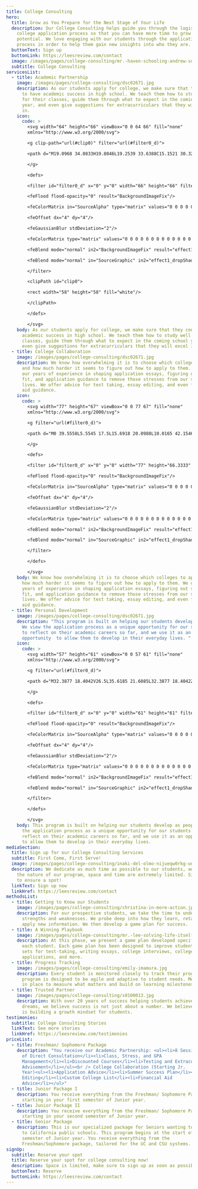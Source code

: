 ```yaml
---
title: College Consulting
hero:
  title: Grow as You Prepare for the Next Stage of Your Life
  description: Our College Consulting helps guide you through the logistics of the
    college application process so that you can have more time to grow into your
    potential. We love engaging with our students through the application
    process in order to help them gain new insights into who they are.
  buttonText: Sign up
  buttonLink: https://leesreview.com/contact
  image: /images/pages/college-consulting/mr.-haven-schooling-andrew-soliman.jpg
  subtitle: College Consulting
servicesList:
  - title: Academic Partnership
    image: /images/pages/college-consulting/dsc02671.jpg
    description: As our students apply for college, we make sure that they continue
      to have academic success in high school. We teach them how to study well
      for their classes, guide them through what to expect in the coming school
      year, and even give suggestions for extracurriculars that they will excel
      in.
    icon:
      code: >
        <svg width="64" height="66" viewBox="0 0 64 66" fill="none"
        xmlns="http://www.w3.org/2000/svg">

        <g clip-path="url(#clip0)" filter="url(#filter0_d)">

        <path d="M19.0968 34.0833H19.8046L19.2539 33.6388C15.1521 30.3279 12.3337 24.1697 12.3337 19.2439C12.3337 11.8962 17.4468 7.67277 22.2086 7.50477C24.2008 7.47441 26.3016 7.97794 27.8659 8.85066L28.3034 9.09471L28.2354 8.59842C27.8256 5.60517 26.5308 3.27477 25.1431 1.57672L27.9527 0.314775C28.5751 1.28825 29.2115 2.91688 29.6384 4.83685L29.782 5.48278L30.1014 4.90324C31.0141 3.24698 32.1102 1.91807 33.573 1.06416L33.5731 1.06409C34.3362 0.618129 35.3685 0.374542 36.4454 0.287553C37.4094 0.209672 38.3907 0.258776 39.2124 0.389129C38.7418 1.90402 37.8124 3.75389 35.798 4.99254C34.498 5.79051 32.3681 6.21512 30.1863 6.05096L29.8744 6.02748L29.9203 6.33695C30.0208 7.01403 30.0947 7.70892 30.1281 8.40743L30.147 8.80209L30.4955 8.61605C32.0937 7.76306 33.8789 7.47645 35.7921 7.50477C40.5539 7.6728 45.667 11.8962 45.667 19.2439C45.667 24.1697 42.8485 30.3279 38.7468 33.6388L38.1961 34.0833H38.9038H55.3337V38.4167H8.45866C7.65359 38.4167 7.00033 39.0699 7.00033 39.875C7.00033 40.6801 7.65359 41.3333 8.45866 41.3333H55.3337V45.6667H10.8753C8.73625 45.6667 7.00033 47.4026 7.00033 49.5417C7.00033 51.6807 8.73625 53.4167 10.8753 53.4167H55.3337V57.75H10.8753C6.3444 57.75 2.66699 54.0726 2.66699 49.5417C2.66699 47.5951 3.34692 45.806 4.47982 44.3987L4.62378 44.2198L4.45782 44.0612C3.35473 43.0068 2.66699 41.5197 2.66699 39.875C2.66699 36.6781 5.26173 34.0833 8.45866 34.0833H19.0968ZM22.168 11.8433L22.168 11.8433L22.163 11.8436C19.5922 12.0236 16.4544 14.6515 16.6769 19.7452C16.766 21.8263 17.5369 24.1305 18.6532 26.1401C19.7681 28.1473 21.2444 29.8912 22.771 30.8315C24.0224 31.6169 25.1181 31.7961 26.1628 31.6118C27.1462 31.4383 28.0652 30.945 28.9994 30.3932C29.9485 30.9536 30.8829 31.4545 31.8865 31.6201C32.9173 31.7903 33.9986 31.6042 35.2296 30.8315C36.7562 29.8912 38.2325 28.1473 39.3474 26.1401C40.4637 24.1305 41.2346 21.8265 41.3238 19.7454C41.5463 14.6516 38.4085 12.0236 35.8376 11.8436L35.8376 11.8436L35.8328 11.8433C32.865 11.6932 30.9125 12.8549 29.0451 14.1848C28.2766 13.555 27.428 12.9439 26.3727 12.5022C25.2462 12.0307 23.8958 11.757 22.168 11.8433ZM55.3337 50.5H12.3337V48.5833H55.3337V50.5ZM33.414 27.1367C34.5968 24.6157 35.3057 22.6058 35.4085 20.8447C35.5117 19.0774 35.0042 17.5782 33.8066 16.0811C35.7392 16.2477 37.4366 17.9478 37.46 20.597C37.4703 21.7694 36.9346 23.2259 36.0633 24.5302C35.3432 25.608 34.4121 26.5543 33.414 27.1367Z" fill="white" stroke="#514C48" stroke-width="0.5"/>

        </g>

        <defs>

        <filter id="filter0_d" x="0" y="0" width="66" height="66" filterUnits="userSpaceOnUse" color-interpolation-filters="sRGB">

        <feFlood flood-opacity="0" result="BackgroundImageFix"/>

        <feColorMatrix in="SourceAlpha" type="matrix" values="0 0 0 0 0 0 0 0 0 0 0 0 0 0 0 0 0 0 127 0"/>

        <feOffset dx="4" dy="4"/>

        <feGaussianBlur stdDeviation="2"/>

        <feColorMatrix type="matrix" values="0 0 0 0 0 0 0 0 0 0 0 0 0 0 0 0 0 0 0.25 0"/>

        <feBlend mode="normal" in2="BackgroundImageFix" result="effect1_dropShadow"/>

        <feBlend mode="normal" in="SourceGraphic" in2="effect1_dropShadow" result="shape"/>

        </filter>

        <clipPath id="clip0">

        <rect width="58" height="58" fill="white"/>

        </clipPath>

        </defs>

        </svg>
    body: As our students apply for college, we make sure that they continue to have
      academic success in high school. We teach them how to study well for their
      classes, guide them through what to expect in the coming school year, and
      even give suggestions for extracurriculars that they will excel in.
  - title: College Collaboration
    image: /images/pages/college-consulting/dsc02671.jpg
    description: We know how overwhelming it is to choose which colleges to apply to
      and how much harder it seems to figure out how to apply to them. We use
      our years of experience in shaping application essays, figuring out school
      fit, and application guidance to remove those stresses from our students'
      lives. We offer advice for test taking, essay editing, and even financial
      aid guidance.
    icon:
      code: >
        <svg width="77" height="67" viewBox="0 0 77 67" fill="none"
        xmlns="http://www.w3.org/2000/svg">

        <g filter="url(#filter0_d)">

        <path d="M0 39.5558L5.5545 17.5L15.6918 20.0988L10.0165 42.1546L0 39.5558ZM52.9431 42.1867C53.3025 43.0238 53.4807 43.9308 53.3887 44.8408C53.1616 47.2588 51.382 49.0642 49.1999 49.5133C48.4696 51.0679 47.0925 52.1004 45.5055 52.4358C44.804 53.9292 43.4297 55.0317 41.7795 55.3817C40.8451 57.33 38.9907 58.3333 36.9668 58.3333C35.4832 58.3333 34.0802 57.7996 33.0682 56.7642C30.4002 57.9425 27.6 56.6242 26.6513 54.2471C24.9378 54.0488 23.4686 52.9288 22.8218 51.3392C21.0996 51.1321 19.619 50.0033 18.9692 48.4138C15.5538 48.0113 13.6563 44.2138 15.525 41.1367C14.8551 40.9675 14.1048 40.8333 13.3659 40.6933L14.467 36.4233C15.9735 36.715 17.3708 37.0621 18.6444 37.4675C21.2692 35.5571 24.8285 36.6071 25.9728 39.4479C27.7208 39.6492 29.1813 40.8013 29.808 42.3646C31.5273 42.5629 33.0021 43.68 33.6461 45.2754C35.7679 45.5146 37.5561 47.18 37.812 49.4579L37.8177 50.1142L39.1115 51.2867C39.836 52.1354 41.0665 52.2317 41.8715 51.5958C42.6938 50.9454 42.803 49.7758 42.0871 48.9446L37.8983 45.2142C37.4469 44.8088 38.0478 44.1058 38.5106 44.5113L42.7972 48.3263C43.5361 49.1838 44.7867 49.2946 45.5831 48.6588C46.4025 48.0171 46.4916 46.8183 45.7786 45.9871L40.3276 41.2388C39.8619 40.845 40.4656 40.1304 40.9256 40.5329L46.5146 45.4008C47.2276 46.2233 48.4639 46.3779 49.2948 45.7333C50.1084 45.0917 50.2981 43.9658 49.289 42.8313C45.724 39.5879 41.6099 35.8167 37.3779 31.7596C36.3573 33.1829 31.1219 36.1404 27.9508 36.1404C24.7796 36.1404 22.8361 34.1717 22.3158 32.2233C21.8644 30.5258 22.4624 28.9013 23.8424 28.0846C25.3805 27.1717 26.8755 25.8621 28.3331 24.3833C26.0647 22.6742 24.8745 23.2225 22.3905 24.4213C20.9444 25.1154 19.228 25.9408 17.0602 26.3083L18.3195 21.4375C22.1346 20.0142 25.6479 16.7475 31.2714 21.1954L32.683 19.5854C33.8186 18.2817 35.3021 17.5 37.0041 17.5C38.2576 17.5 39.6204 17.9696 41.0521 18.7163C45.4164 21.0292 47.6445 22.3796 50.9508 22.4904L52.0835 26.8888H52.0605C46.8941 26.985 44.367 25.4071 39.077 22.6013C37.6021 21.8342 36.6074 21.6738 35.9145 22.4729C33.0855 25.7396 30.0754 29.2075 26.7375 31.4067C28.3849 32.7425 32.5421 30.0708 34.1895 28.7233C34.9082 28.1371 36.0238 27.3583 37.4325 27.3583C39.0224 27.3583 40.1781 28.3238 41.009 29.1638C42.964 31.1471 48.3977 36.1317 50.8041 38.3279C52.0519 37.6221 53.2996 37.0592 54.5732 36.5633L55.6744 40.8421C54.7572 41.2329 53.8545 41.6763 52.9431 42.1867ZM21.2118 44.7388L22.9626 42.56C23.6814 41.685 23.5808 40.4542 22.7326 39.8067C21.8816 39.1563 20.6138 39.3458 19.8979 40.215L18.1441 42.3996C17.4225 43.2688 17.5289 44.5025 18.3741 45.1471C19.2194 45.7917 20.493 45.6108 21.2118 44.7388ZM25.0298 47.6729L26.8036 45.4708C27.5166 44.6046 27.416 43.365 26.5679 42.7204C25.7226 42.0758 24.4576 42.2567 23.7389 43.1346L21.9679 45.3338C21.2463 46.2088 21.3641 47.4104 22.2151 48.0638C23.069 48.7113 24.311 48.5508 25.0298 47.6729ZM28.8909 50.5663L30.6389 48.3875C31.3605 47.5154 31.257 46.2846 30.4089 45.6342C29.5579 44.9867 28.2957 45.1763 27.5741 46.0483L25.8233 48.2213C25.1016 49.0963 25.2109 50.3329 26.059 50.9775C26.9014 51.6221 28.1693 51.4442 28.8909 50.5663ZM34.2528 48.5508C33.4075 47.8975 32.1396 48.0871 31.4151 48.9563L29.6556 51.1467C28.9397 52.0188 29.0433 53.2525 29.8914 53.8971C30.7395 54.5417 32.0045 54.3638 32.7261 53.4829L34.4799 51.2954C35.2072 50.4292 35.1038 49.1954 34.2528 48.5508ZM38.3554 51.8583L37.6654 51.24C37.4842 51.9371 37.168 52.5933 36.7109 53.1358L35.6816 54.4221C36.064 54.7313 36.5096 54.9354 36.9696 54.9354C37.398 54.9354 37.8177 54.8013 38.1628 54.5329C38.9793 53.8825 39.0741 52.6896 38.3554 51.8583ZM53.3083 20.0988L58.9835 42.1546L69 39.5558L63.4455 17.5L53.3083 20.0988ZM30.4261 0L27.5914 0.5075L29.0893 9.12333L31.9183 8.61583L30.4261 0ZM41.4086 0.5075L38.5768 0L37.0789 8.61583L39.9108 9.12333L41.4086 0.5075ZM51.75 4.08917L49.2574 2.63083L44.9449 10.2083L47.4375 11.6667L51.75 4.08917ZM19.7426 2.63083L17.25 4.08917L21.5625 11.6667L24.0551 10.2083L19.7426 2.63083Z" fill="white"/>

        </g>

        <defs>

        <filter id="filter0_d" x="0" y="0" width="77" height="66.3333" filterUnits="userSpaceOnUse" color-interpolation-filters="sRGB">

        <feFlood flood-opacity="0" result="BackgroundImageFix"/>

        <feColorMatrix in="SourceAlpha" type="matrix" values="0 0 0 0 0 0 0 0 0 0 0 0 0 0 0 0 0 0 127 0"/>

        <feOffset dx="4" dy="4"/>

        <feGaussianBlur stdDeviation="2"/>

        <feColorMatrix type="matrix" values="0 0 0 0 0 0 0 0 0 0 0 0 0 0 0 0 0 0 0.25 0"/>

        <feBlend mode="normal" in2="BackgroundImageFix" result="effect1_dropShadow"/>

        <feBlend mode="normal" in="SourceGraphic" in2="effect1_dropShadow" result="shape"/>

        </filter>

        </defs>

        </svg>
    body: We know how overwhelming it is to choose which colleges to apply to and
      how much harder it seems to figure out how to apply to them. We use our
      years of experience in shaping application essays, figuring out school
      fit, and application guidance to remove those stresses from our students'
      lives. We offer advice for test taking, essay editing, and even financial
      aid guidance.
  - title: Personal Development
    image: /images/pages/college-consulting/dsc02671.jpg
    description: "This program is built on helping our students develop as people.
      We view the application process as a unique opportunity for our students
      to reflect on their academic careers so far, and we use it as an
      opportunity  to allow them to develop in their everyday lives. "
    icon:
      code: >
        <svg width="57" height="61" viewBox="0 0 57 61" fill="none"
        xmlns="http://www.w3.org/2000/svg">

        <g filter="url(#filter0_d)">

        <path d="M32.3877 18.4042V26.5L35.6185 21.6085L32.3877 18.4042ZM25.5596 27.6064C27.0171 26.7584 28.3023 25.6984 29.4418 24.4109V27.4341C28.4591 28.302 27.3969 29.0484 26.242 29.6822L25.5596 27.6064ZM18.3715 32.1136C16.9316 32.2969 14.9044 32.3896 13.2503 32.3896V30.2475C14.7697 30.2475 16.6755 30.1658 18.0027 29.998L18.3715 32.1136ZM24.5305 30.5125L24.451 30.5457C23.1569 31.0889 21.7568 31.5107 20.2331 31.811L19.8643 29.6955C21.3107 29.4062 22.6402 28.9998 23.8592 28.4676L24.5305 30.5125ZM48.5837 0L41.9587 24.2917L32.984 16.2975L41.5965 7.20579L30.0491 15.1867L22.0837 13.25L48.5837 0ZM41.9255 32.637C41.9255 42.676 29.168 53 23.7708 53H4.41699V4.41667H29.8725L21.0391 8.83333H8.83366V48.5833H21.9467C31.1224 48.5833 27.7723 35.3333 27.7723 35.3333C35.168 37.3672 41.029 36.2233 41.029 28.2446C41.6473 29.68 41.9255 31.1552 41.9255 32.637Z" fill="white"/>

        </g>

        <defs>

        <filter id="filter0_d" x="0" y="0" width="61" height="61" filterUnits="userSpaceOnUse" color-interpolation-filters="sRGB">

        <feFlood flood-opacity="0" result="BackgroundImageFix"/>

        <feColorMatrix in="SourceAlpha" type="matrix" values="0 0 0 0 0 0 0 0 0 0 0 0 0 0 0 0 0 0 127 0"/>

        <feOffset dx="4" dy="4"/>

        <feGaussianBlur stdDeviation="2"/>

        <feColorMatrix type="matrix" values="0 0 0 0 0 0 0 0 0 0 0 0 0 0 0 0 0 0 0.25 0"/>

        <feBlend mode="normal" in2="BackgroundImageFix" result="effect1_dropShadow"/>

        <feBlend mode="normal" in="SourceGraphic" in2="effect1_dropShadow" result="shape"/>

        </filter>

        </defs>

        </svg>
    body: This program is built on helping our students develop as people. We view
      the application process as a unique opportunity for our students to
      reflect on their academic careers so far, and we use it as an opportunity
      to allow them to develop in their everyday lives.
mediaSection:
  title: Sign up for our College Consulting Services
  subtitle: First Come, First Serve!
  image: /images/pages/college-consulting/inaki-del-olmo-nijueqw0rkg-unsplash.jpg
  description: We dedicate as much time as possible to our students, and due to
    the nature of our program, space and time are extremely limited. Sign up now
    to ensure a spot!
  linkText: Sign up now
  linkHref: https://leesreview.com/contact
methodsList:
  - title: Getting to Know our Students
    image: /images/pages/college-consulting/christina-in-more-action.jpg
    description: For our prospective students, we take the time to understand their
      strengths and weaknesses. We probe deep into how they learn, retain, and
      apply new information. We then develop a game plan for success.
  - title: A Winning Playbook
    image: /images/pages/college-consulting/mr.-lee-solving-life-itself.jpg
    description: At this phase, we present a game plan developed specifically for
      each student. Each game plan has been designed to improve student skill
      sets for test-taking, writing essays, college interviews, college
      applications, and more.
  - title: Progress Tracking
    image: /images/pages/college-consulting/emily-imamura.jpg
    description: Every student is monitored closely to track their progress. Our
      program is designed to be agile and adaptive to student needs. Metrics are
      in place to measure what matters and build on learning milestones.
  - title: Trusted Partner
    image: /images/pages/college-consulting/s0100013.jpg
    description: With over 20 years of success helping students achieve their
      dreams, we believe success is not just about a number. We believe success
      is building a growth mindset for students.
testimonies:
  subtitle: College Consulting Stories
  linkText: See more stories
  linkHref: https://leesreview.com/testimonies
priceList:
  - title: Freshman/ Sophomore Package
    description: "You receive our Academic Partnership: <ul><li>8 Sessions Per Year
      of Direct Consultation</li><li>Class, Stress, and GPA
      Management</li><li>Discounted Courses</li><li>Testing and Extracurricular
      Advisement</li></ul><br /> College Collaboration (Starting Jr.
      Year)<ul><li>Application Advice</li><li>Summer Success Plan</li><li>Essay
      Editing</li><li>Custom College List</li><li>Financial Aid
      Advice</li></ul>"
  - title: Junior Package I
    description: You receive everything from the Freshman/ Sophomore Package,
      starting in your first semester of Junior year.
  - title: Junior Package II
    description: You receive everything from the Freshman/ Sophomore Package,
      starting in your second semester of Junior year.
  - title: Senior Package
    description: This is our specialized package for Seniors wanting to only apply
      to California public schools. This program begins at the start of 2nd
      semester of Junior year. You receive everything from the
      Freshman/Sophomore package, tailored for the UC and CSU systems.
signUp:
  subtitle: Reserve your spot
  title: Reserve your spot for college consulting now!
  description: Space is limited, make sure to sign up as soon as possible.
  buttonText: Reserve
  buttonLink: https://leesreview.com/contact
---
```

